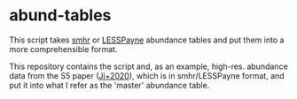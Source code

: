 # abund-tables
This script takes [smhr]([url](https://github.com/andycasey/smhr)) or [LESSPayne](https://github.com/alexji/LESSPayne) abundance tables and put them into a more comprehensible format.

This repository contains the script and, as an example, high-res. abundance data from the S5 paper ([Ji+2020](https://ui.adsabs.harvard.edu/abs/2020AJ....160..181J/abstract)), which is in smhr/LESSPayne format, and put it into what I refer as the 'master' abundance table.
